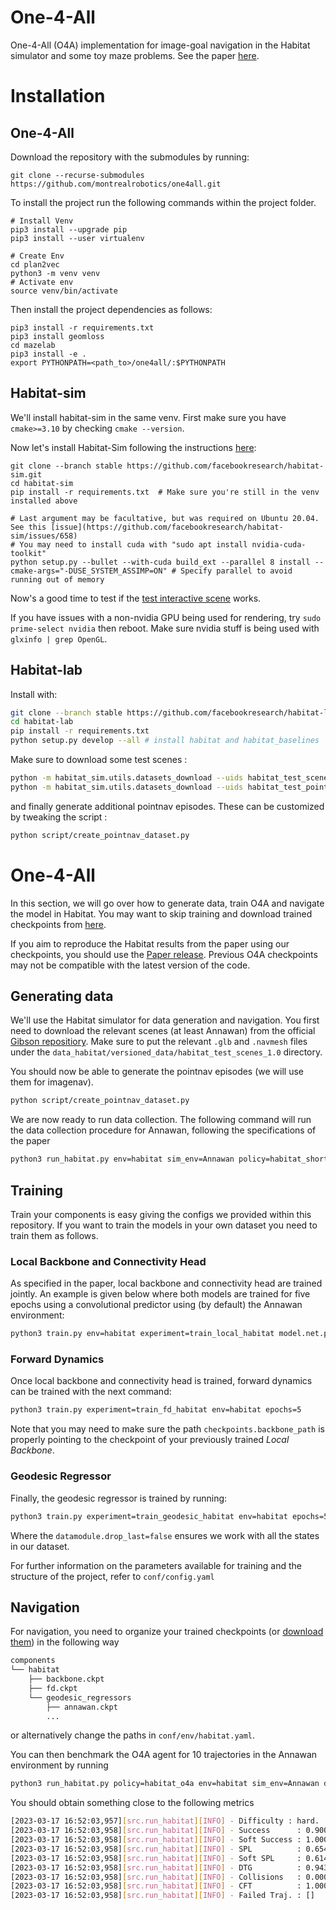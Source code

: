 # One-4-All

One-4-All (O4A) implementation for image-goal navigation in the Habitat simulator and some toy maze problems. See
the paper [here](https://arxiv.org/abs/2303.04011).


# Installation
## One-4-All

Download the repository with the submodules by running:

```
git clone --recurse-submodules https://github.com/montrealrobotics/one4all.git
```

To install the project run the following commands within the project folder.

```
# Install Venv
pip3 install --upgrade pip
pip3 install --user virtualenv

# Create Env
cd plan2vec
python3 -m venv venv
# Activate env
source venv/bin/activate
```

Then install the project dependencies as follows:

```
pip3 install -r requirements.txt
pip3 install geomloss
cd mazelab
pip3 install -e .
export PYTHONPATH=<path_to>/one4all/:$PYTHONPATH
```

## Habitat-sim
We'll install habitat-sim in the same venv. First make sure you have ```cmake>=3.10``` by checking ```cmake --version```.


Now let's install Habitat-Sim following the instructions [here](https://github.com/facebookresearch/habitat-sim/blob/main/BUILD_FROM_SOURCE.md):
```
git clone --branch stable https://github.com/facebookresearch/habitat-sim.git
cd habitat-sim
pip install -r requirements.txt  # Make sure you're still in the venv installed above

# Last argument may be facultative, but was required on Ubuntu 20.04. See this [issue](https://github.com/facebookresearch/habitat-sim/issues/658)
# You may need to install cuda with "sudo apt install nvidia-cuda-toolkit"
python setup.py --bullet --with-cuda build_ext --parallel 8 install --cmake-args="-DUSE_SYSTEM_ASSIMP=ON" # Specify parallel to avoid running out of memory

```
Now's a good time to test if the [test interactive scene](https://github.com/facebookresearch/habitat-sim#testing) works.

If you have issues with a non-nvidia GPU being used for rendering, try ``sudo prime-select nvidia`` then reboot. Make sure nvidia stuff is being used with
``glxinfo | grep OpenGL``.

## Habitat-lab
Install with:
```bash
git clone --branch stable https://github.com/facebookresearch/habitat-lab.git
cd habitat-lab
pip install -r requirements.txt
python setup.py develop --all # install habitat and habitat_baselines
```
Make sure to download some test scenes :
```bash
python -m habitat_sim.utils.datasets_download --uids habitat_test_scenes --data-path data/
python -m habitat_sim.utils.datasets_download --uids habitat_test_pointnav_dataset --data-path data/
```
and finally generate additional pointnav episodes. These can be customized by tweaking the script :
```bash
python script/create_pointnav_dataset.py
```

# One-4-All
In this section, we will go over how to generate data, train O4A and navigate the model in Habitat. You may want
to skip training and download trained checkpoints from [here](https://drive.google.com/file/d/1DUFptg6R2xUbTtzIRpIyIJnHECFvIOr5/view?usp=sharing).


If you aim to reproduce the Habitat results from the paper using our checkpoints, you should use the [Paper release](https://github.com/montrealrobotics/one4all/releases/tag/v1.0.0).
Previous O4A checkpoints may not be compatible with the latest version of the code.
## Generating data
We'll use the Habitat simulator for data generation and navigation. You first need to download the relevant scenes 
(at least Annawan) from the official [Gibson repositiory](https://github.com/StanfordVL/GibsonEnv/blob/master/gibson/data/README.md#download-gibson-database-of-spaces). 
Make sure to put the relevant ```.glb``` and ```.navmesh``` files under the 
```data_habitat/versioned_data/habitat_test_scenes_1.0``` directory. 

You should now be able to generate the pointnav episodes (we will use them for imagenav).
```bash
python script/create_pointnav_dataset.py
```
We are now ready to run data collection. The following command will run the data collection procedure for
Annawan, following the specifications of the paper 
```bash
python3 run_habitat.py env=habitat sim_env=Annawan policy=habitat_shortest difficulty=data_collection collect_data=true test_params.min_steps=499 test_params.max_steps=500 test_params.n_trajectories=60
```

## Training

Train your components is easy giving the configs we provided within this repository. If you want to train the models in
your own dataset you need to train them as follows.

### Local Backbone and Connectivity Head

As specified in the paper, local backbone and connectivity head are trained jointly. An example is given below where 
both models are trained for five epochs using a convolutional predictor using (by default) the Annawan environment:

```bash
python3 train.py env=habitat experiment=train_local_habitat model.net.predictor=conv1d epochs=5
```

### Forward Dynamics

Once local backbone and connectivity head is trained, forward dynamics can be trained with the next command:

```bash
python3 train.py experiment=train_fd_habitat env=habitat epochs=5
```

Note that you may need to make sure the path `checkpoints.backbone_path` is properly pointing to the checkpoint of your 
previously trained *Local Backbone*.

### Geodesic Regressor

Finally, the geodesic regressor is trained by running:

```bash
python3 train.py experiment=train_geodesic_habitat env=habitat epochs=5 datamodule.drop_last=false
```

Where the `datamodule.drop_last=false` ensures we work with all the states in our dataset.

For further information on the parameters available for training and the structure of the project, refer to `conf/config.yaml`

## Navigation
For navigation, you need to organize your trained checkpoints (or [download them](https://drive.google.com/file/d/1DUFptg6R2xUbTtzIRpIyIJnHECFvIOr5/view?usp=sharing)) in
the following way
```bash
components
└── habitat
    ├── backbone.ckpt
    ├── fd.ckpt
    └── geodesic_regressors
        ├── annawan.ckpt
        ...
```
or alternatively change the paths in ```conf/env/habitat.yaml```.

You can then benchmark the O4A agent for 10 trajectories in the Annawan environment by running
```bash
python3 run_habitat.py policy=habitat_o4a env=habitat sim_env=Annawan difficulty=hard test_params.n_trajectories=10
```

You should obtain something close to the following metrics
```bash
[2023-03-17 16:52:03,957][src.run_habitat][INFO] - Difficulty : hard.
[2023-03-17 16:52:03,958][src.run_habitat][INFO] - Success      : 0.9000
[2023-03-17 16:52:03,958][src.run_habitat][INFO] - Soft Success : 1.0000
[2023-03-17 16:52:03,958][src.run_habitat][INFO] - SPL          : 0.6545
[2023-03-17 16:52:03,958][src.run_habitat][INFO] - Soft SPL     : 0.6140
[2023-03-17 16:52:03,958][src.run_habitat][INFO] - DTG          : 0.9436
[2023-03-17 16:52:03,958][src.run_habitat][INFO] - Collisions   : 0.0000
[2023-03-17 16:52:03,958][src.run_habitat][INFO] - CFT          : 1.0000
[2023-03-17 16:52:03,958][src.run_habitat][INFO] - Failed Traj. : []
```

